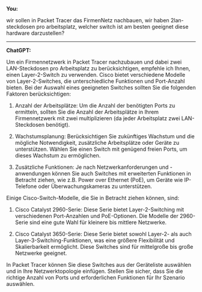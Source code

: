 **You:**

wir sollen in Packet Tracer das FirmenNetz nachbauen, wir haben 2lan-steckdosen pro arbeitsplatz, welcher switch ist am besten geeignet diese hardware darzustellen?

* * *

**ChatGPT:**

Um ein Firmennetzwerk in Packet Tracer nachzubauen und dabei zwei LAN-Steckdosen pro Arbeitsplatz zu berücksichtigen, empfehle ich Ihnen, einen Layer-2-Switch zu verwenden. Cisco bietet verschiedene Modelle von Layer-2-Switches, die unterschiedliche Funktionen und Port-Anzahl bieten. Bei der Auswahl eines geeigneten Switches sollten Sie die folgenden Faktoren berücksichtigen:

1.  Anzahl der Arbeitsplätze: Um die Anzahl der benötigten Ports zu ermitteln, sollten Sie die Anzahl der Arbeitsplätze in Ihrem Firmennetzwerk mit zwei multiplizieren (da jeder Arbeitsplatz zwei LAN-Steckdosen benötigt).
    
2.  Wachstumsplanung: Berücksichtigen Sie zukünftiges Wachstum und die mögliche Notwendigkeit, zusätzliche Arbeitsplätze oder Geräte zu unterstützen. Wählen Sie einen Switch mit genügend freien Ports, um dieses Wachstum zu ermöglichen.
    
3.  Zusätzliche Funktionen: Je nach Netzwerkanforderungen und -anwendungen können Sie auch Switches mit erweiterten Funktionen in Betracht ziehen, wie z.B. Power over Ethernet (PoE), um Geräte wie IP-Telefone oder Überwachungskameras zu unterstützen.
    

Einige Cisco-Switch-Modelle, die Sie in Betracht ziehen können, sind:

1.  Cisco Catalyst 2960-Serie: Diese Serie bietet Layer-2-Switching mit verschiedenen Port-Anzahlen und PoE-Optionen. Die Modelle der 2960-Serie sind eine gute Wahl für kleinere bis mittlere Netzwerke.
    
2.  Cisco Catalyst 3650-Serie: Diese Serie bietet sowohl Layer-2- als auch Layer-3-Switching-Funktionen, was eine größere Flexibilität und Skalierbarkeit ermöglicht. Diese Switches sind für mittelgroße bis große Netzwerke geeignet.
    

In Packet Tracer können Sie diese Switches aus der Geräteliste auswählen und in Ihre Netzwerktopologie einfügen. Stellen Sie sicher, dass Sie die richtige Anzahl von Ports und erforderlichen Funktionen für Ihr Szenario auswählen.